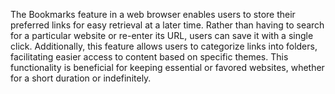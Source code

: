  The Bookmarks feature in a web browser enables users to store their preferred links for easy retrieval at a later time. Rather than having to search for a particular website or re-enter its URL, users can save it with a single click. Additionally, this feature allows users to categorize links into folders, facilitating easier access to content based on specific themes. This functionality is beneficial for keeping essential or favored websites, whether for a short duration or indefinitely.
